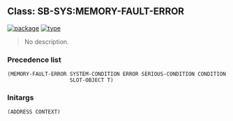 ## Class: SB-SYS:MEMORY-FAULT-ERROR
[![package](https://img.shields.io/badge/Package-SB--SYS-5f9ea0.svg?style=social&colorA=999999)](../) [![type](https://img.shields.io/badge/Type-Class-5f9ea0.svg?style=social&colorA=999999)](../#class) 

> No description.

### Precedence list
```
(MEMORY-FAULT-ERROR SYSTEM-CONDITION ERROR SERIOUS-CONDITION CONDITION
                    SLOT-OBJECT T)
```
### Initargs
```
(ADDRESS CONTEXT)
```
